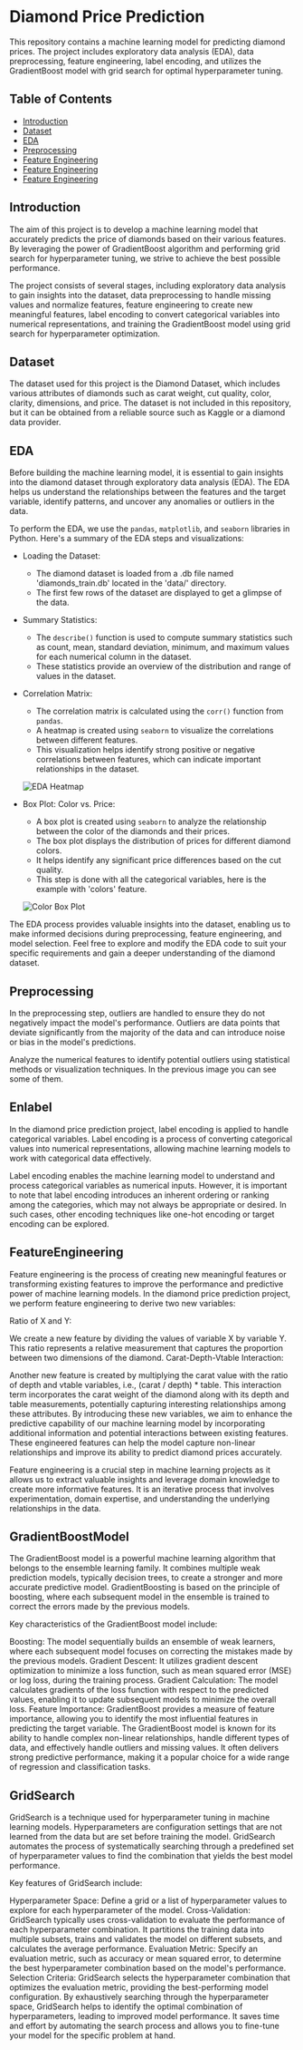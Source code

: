 # Diamond Price Prediction

This repository contains a machine learning model for predicting diamond prices. The project includes exploratory data analysis (EDA), data preprocessing, feature engineering, label encoding, and utilizes the GradientBoost model with grid search for optimal hyperparameter tuning.

## Table of Contents

- [Introduction](#introduction)
- [Dataset](#dataset)
- [EDA](#EDA)
- [Preprocessing](#Preproccesing)
- [Feature Engineering](#FeatureEngineering)
- [Feature Engineering](#GradientBoostModel)
- [Feature Engineering](#GridSearch)


## Introduction

The aim of this project is to develop a machine learning model that accurately predicts the price of diamonds based on their various features. By leveraging the power of GradientBoost algorithm and performing grid search for hyperparameter tuning, we strive to achieve the best possible performance.

The project consists of several stages, including exploratory data analysis to gain insights into the dataset, data preprocessing to handle missing values and normalize features, feature engineering to create new meaningful features, label encoding to convert categorical variables into numerical representations, and training the GradientBoost model using grid search for hyperparameter optimization.

## Dataset

The dataset used for this project is the Diamond Dataset, which includes various attributes of diamonds such as carat weight, cut quality, color, clarity, dimensions, and price. The dataset is not included in this repository, but it can be obtained from a reliable source such as Kaggle or a diamond data provider.

## EDA

Before building the machine learning model, it is essential to gain insights into the diamond dataset through exploratory data analysis (EDA). The EDA helps us understand the relationships between the features and the target variable, identify patterns, and uncover any anomalies or outliers in the data.

To perform the EDA, we use the `pandas`, `matplotlib`, and `seaborn` libraries in Python. Here's a summary of the EDA steps and visualizations:

- Loading the Dataset:
  - The diamond dataset is loaded from a .db file named 'diamonds_train.db' located in the 'data/' directory.
  - The first few rows of the dataset are displayed to get a glimpse of the data.

- Summary Statistics:
  - The `describe()` function is used to compute summary statistics such as count, mean, standard deviation, minimum, and maximum values for each numerical column in the dataset.
  - These statistics provide an overview of the distribution and range of values in the dataset.

- Correlation Matrix:
  - The correlation matrix is calculated using the `corr()` function from `pandas`.
  - A heatmap is created using `seaborn` to visualize the correlations between different features.
  - This visualization helps identify strong positive or negative correlations between features, which can indicate important relationships in the dataset.
    
  ![EDA Heatmap](images/corr.png)


- Box Plot: Color vs. Price:
  - A box plot is created using `seaborn` to analyze the relationship between the color of the diamonds and their prices.
  - The box plot displays the distribution of prices for different diamond colors.
  - It helps identify any significant price differences based on the cut quality.
  - This step is done with all the categorical variables, here is the example with 'colors' feature.
  
  ![Color Box Plot](images/boxplot.png)

The EDA process provides valuable insights into the dataset, enabling us to make informed decisions during preprocessing, feature engineering, and model selection. Feel free to explore and modify the EDA code to suit your specific requirements and gain a deeper understanding of the diamond dataset.

## Preprocessing

In the preprocessing step, outliers are handled to ensure they do not negatively impact the model's performance. Outliers are data points that deviate significantly from the majority of the data and can introduce noise or bias in the model's predictions.

Analyze the numerical features to identify potential outliers using statistical methods or visualization techniques. In the previous image you can see some of them.

## Enlabel

In the diamond price prediction project, label encoding is applied to handle categorical variables. Label encoding is a process of converting categorical values into numerical representations, allowing machine learning models to work with categorical data effectively.

Label encoding enables the machine learning model to understand and process categorical variables as numerical inputs. However, it is important to note that label encoding introduces an inherent ordering or ranking among the categories, which may not always be appropriate or desired. In such cases, other encoding techniques like one-hot encoding or target encoding can be explored.

## FeatureEngineering

Feature engineering is the process of creating new meaningful features or transforming existing features to improve the performance and predictive power of machine learning models. In the diamond price prediction project, we perform feature engineering to derive two new variables:

Ratio of X and Y:

We create a new feature by dividing the values of variable X by variable Y.
This ratio represents a relative measurement that captures the proportion between two dimensions of the diamond.
Carat-Depth-Vtable Interaction:

Another new feature is created by multiplying the carat value with the ratio of depth and vtable variables, i.e., (carat / depth) * table.
This interaction term incorporates the carat weight of the diamond along with its depth and table measurements, potentially capturing interesting relationships among these attributes.
By introducing these new variables, we aim to enhance the predictive capability of our machine learning model by incorporating additional information and potential interactions between existing features. These engineered features can help the model capture non-linear relationships and improve its ability to predict diamond prices accurately.

Feature engineering is a crucial step in machine learning projects as it allows us to extract valuable insights and leverage domain knowledge to create more informative features. It is an iterative process that involves experimentation, domain expertise, and understanding the underlying relationships in the data.

## GradientBoostModel

The GradientBoost model is a powerful machine learning algorithm that belongs to the ensemble learning family. It combines multiple weak prediction models, typically decision trees, to create a stronger and more accurate predictive model. GradientBoosting is based on the principle of boosting, where each subsequent model in the ensemble is trained to correct the errors made by the previous models.

Key characteristics of the GradientBoost model include:

Boosting: The model sequentially builds an ensemble of weak learners, where each subsequent model focuses on correcting the mistakes made by the previous models.
Gradient Descent: It utilizes gradient descent optimization to minimize a loss function, such as mean squared error (MSE) or log loss, during the training process.
Gradient Calculation: The model calculates gradients of the loss function with respect to the predicted values, enabling it to update subsequent models to minimize the overall loss.
Feature Importance: GradientBoost provides a measure of feature importance, allowing you to identify the most influential features in predicting the target variable.
The GradientBoost model is known for its ability to handle complex non-linear relationships, handle different types of data, and effectively handle outliers and missing values. It often delivers strong predictive performance, making it a popular choice for a wide range of regression and classification tasks.

## GridSearch

GridSearch is a technique used for hyperparameter tuning in machine learning models. Hyperparameters are configuration settings that are not learned from the data but are set before training the model. GridSearch automates the process of systematically searching through a predefined set of hyperparameter values to find the combination that yields the best model performance.

Key features of GridSearch include:

Hyperparameter Space: Define a grid or a list of hyperparameter values to explore for each hyperparameter of the model.
Cross-Validation: GridSearch typically uses cross-validation to evaluate the performance of each hyperparameter combination. It partitions the training data into multiple subsets, trains and validates the model on different subsets, and calculates the average performance.
Evaluation Metric: Specify an evaluation metric, such as accuracy or mean squared error, to determine the best hyperparameter combination based on the model's performance.
Selection Criteria: GridSearch selects the hyperparameter combination that optimizes the evaluation metric, providing the best-performing model configuration.
By exhaustively searching through the hyperparameter space, GridSearch helps to identify the optimal combination of hyperparameters, leading to improved model performance. It saves time and effort by automating the search process and allows you to fine-tune your model for the specific problem at hand.
